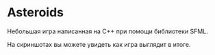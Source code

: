 # Asteroids
Небольшая игра написанная на С++ при помощи библиотеки SFML.

На скриншотах вы можете увидеть как игра выглядит в итоге.
